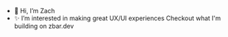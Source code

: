 - 👋 Hi, I’m Zach
- ✨ I’m interested in making great UX/UI experiences
Checkout what I'm building on zbar.dev

<!---
zneib/zneib is a ✨ special ✨ repository because its `README.md` (this file) appears on your GitHub profile.
You can click the Preview link to take a look at your changes.
--->
